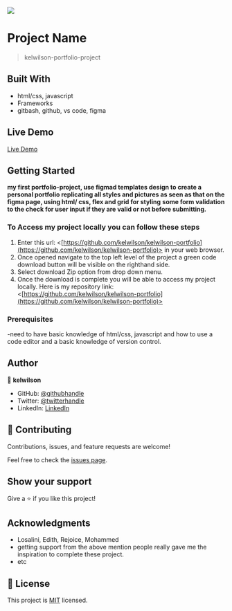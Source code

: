 ![](https://img.shields.io/badge/Microverse-blueviolet)

# Project Name

> kelwilson-portfolio-project

## Built With

- html/css, javascript
- Frameworks
- gitbash, github, vs code, figma

## Live Demo

[Live Demo](https://kelwilson.github.io/kelwilson-portfolio/)

## Getting Started

**my first portfolio-project, use figmad templates design to create a personal portfolio replicating all styles and pictures as seen as that on the figma page, using html/ css, flex and grid for styling**
**some form validation to the check for user input if they are valid or not before submitting.**

### To Access my project locally you can follow these steps

1. Enter this url: <[https://github.com/kelwilson/kelwilson-portfolio](https://github.com/kelwilson/kelwilson-portfolio)> in your web browser.
2. Once opened navigate to the top left level of the project a green code download button will be visible on the righthand side.
3. Select download Zip option from drop down menu.
4. Once the download is complete you will be able to access my project locally.
   Here is my repository link: <[https://github.com/kelwilson/kelwilson-portfolio](https://github.com/kelwilson/kelwilson-portfolio)>

### Prerequisites

-need to have basic knowledge of html/css, javascript and how to use a code editor and a basic knowledge of version control.

## Author

👤 **kelwilson**

- GitHub: [@githubhandle](https://github.com/kelwilson)
- Twitter: [@twitterhandle](https://twitter.com/BesongMaris)
- LinkedIn: [LinkedIn](https://linkedin.com/in/kelly-besong-b33074237)

## 🤝 Contributing

Contributions, issues, and feature requests are welcome!

Feel free to check the [issues page](https://github.com/kelwilson/kelwilson-portfolio/issues).

## Show your support

Give a ⭐️ if you like this project!

## Acknowledgments

- Losalini, Edith, Rejoice, Mohammed
- getting support from the above mention people really gave me the inspiration to complete these project.
- etc

## 📝 License

This project is [MIT](./MIT.md) licensed.
